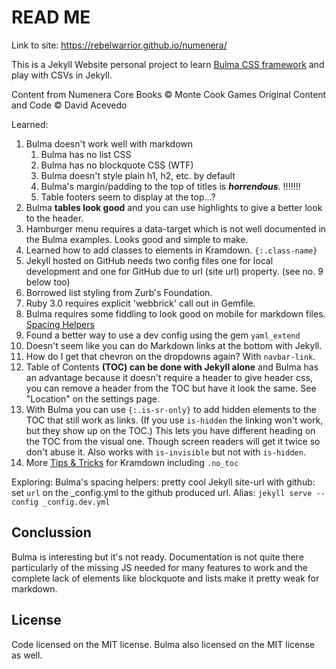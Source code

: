 # READ ME

Link to site: https://rebelwarrior.github.io/numenera/

This is a Jekyll Website personal project to learn [Bulma CSS framework](https://bulma.io/) and play with CSVs in Jekyll.

Content from Numenera Core Books © Monte Cook Games
Original Content and Code © David Acevedo 

Learned:
1. Bulma doesn't work well with markdown
	1. Bulma has no list CSS
	2. Bulma has no blockquote CSS (WTF)
	3. Bulma doesn't style plain h1, h2, etc. by default
	4. Bulma's margin/padding to the top of titles is ___horrendous___. !!!!!!!
	5. Table footers seem to display at the top...?
2. Bulma __tables look good__ and you can use highlights to give a better look to the header. 
3. Hamburger menu requires a data-target which is not well documented in the Bulma examples. Looks good and simple to make. 
4. Learned how to add classes to elements in Kramdown. `{:.class-name}`
5. Jekyll hosted on GitHub needs two config files one for local development and one for GitHub due to url (site url) property. (see no. 9 below too)
6. Borrowed list styling from Zurb's Foundation. 
7. Ruby 3.0 requires explicit 'webbrick' call out in Gemfile.
8. Bulma requires some fiddling to look good on mobile for markdown files. [Spacing Helpers](https://bulma.io/documentation/helpers/spacing-helpers/)
9. Found a better way to use a dev config using the gem `yaml_extend`
10. Doesn't seem like you can do Markdown links at the bottom with Jekyll. 
11. How do I get that chevron on the dropdowns again? With `navbar-link`. 
12. Table of Contents **(TOC) can be done with Jekyll alone** and Bulma has an advantage because it doesn't require a header to give header css, you can remove a header from the TOC but have it look the same. See "Location" on the settings page. 
13. With Bulma you can use `{:.is-sr-only}` to add hidden elements to the TOC that still work as links. (If you use `is-hidden` the linking won't work, but they show up on the TOC.) This lets you have different heading on the TOC from the visual one. Though screen readers will get it twice so don't abuse it. Also works with `is-invisible` but not with `is-hidden`.
14. More [Tips & Tricks](https://about.gitlab.com/blog/2016/07/19/markdown-kramdown-tips-and-tricks/) for Kramdown including `.no_toc`

Exploring:
Bulma's spacing helpers: pretty cool 
Jekyll site-url with github: set `url` on the _config.yml to the github produced url. 
Alias: `jekyll serve --config _config.dev.yml`


## Conclussion 

Bulma is interesting but it's not ready. Documentation is not quite there particularly of the missing JS needed for many features to work and the complete lack of elements like blockquote and lists make it pretty weak for markdown. 

## License 
Code licensed on the MIT license. 
Bulma also licensed on the MIT license as well. 